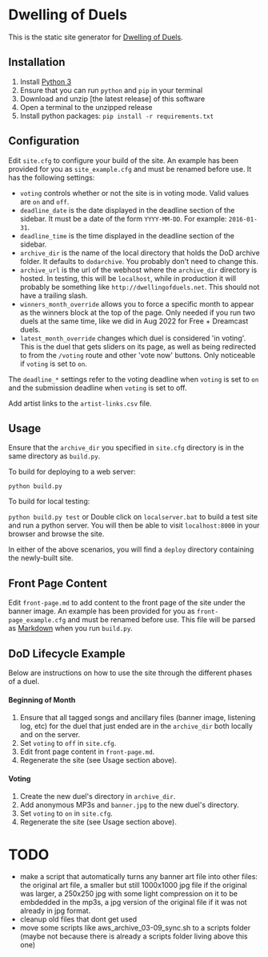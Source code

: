 # Dwelling of Duels

This is the static site generator for [Dwelling of Duels].

## Installation

1. Install [Python 3]
2. Ensure that you can run `python` and `pip` in your terminal
3. Download and unzip [the latest release] of this software
4. Open a terminal to the unzipped release
5. Install python packages: `pip install -r requirements.txt`

## Configuration

Edit `site.cfg` to configure your build of the site. An example has been
provided for you as `site_example.cfg` and must be renamed before use. It has
the following settings:

- `voting` controls whether or not the site is in voting mode. Valid values are
`on` and `off`.
- `deadline_date` is the date displayed in the deadline section of the sidebar.
It must be a date of the form `YYYY-MM-DD`. For example: `2016-01-31`.
- `deadline_time` is the time displayed in the deadline section of the sidebar.
- `archive_dir` is the name of the local directory that holds the DoD archive
folder. It defaults to `dodarchive`. You probably don't need to change this.
- `archive_url` is the url of the webhost where the `archive_dir` directory is 
hosted. In testing, this will be `localhost`, while in production it will
probably be something like `http://dwellingofduels.net`. This should
not have a trailing slash.
- `winners_month_override` allows you to force a specific month to appear as the 
winners block at the top of the page. Only needed if you run two duels at the 
same time, like we did in Aug 2022 for Free + Dreamcast duels.
- `latest_month_override` changes which duel is considered 'in voting'. This is
the duel that gets sliders on its page, as well as being redirected to from the
`/voting` route and other 'vote now' buttons. Only noticeable if `voting` is set 
to `on`. 

The `deadline_*` settings refer to the voting deadline when `voting` is set to
`on` and the submission deadline when `voting` is set to off.

Add artist links to the `artist-links.csv` file.

## Usage

Ensure that the `archive_dir` you specified in `site.cfg` directory is in the
same directory as `build.py`.

To build for deploying to a web server:

`python build.py`

To build for local testing:

`python build.py test`
or
Double click on `localserver.bat` to build a test site and run a python server.
You will then be able to visit `localhost:8000` in your browser and browse the site.

In either of the above scenarios, you will find a `deploy` directory containing
the newly-built site.

## Front Page Content

Edit `front-page.md` to add content to the front page of the site under the
banner image. An example has been provided for you as `front-page_example.cfg` and
must be renamed before use. This file will be parsed as [Markdown] when you run
`build.py`.

## DoD Lifecycle Example

Below are instructions on how to use the site through the different phases of
a duel.

#### Beginning of Month

1. Ensure that all tagged songs and ancillary files (banner image, listening
   log, etc) for the duel that just ended are in the `archive_dir` both locally
   and on the server.
2. Set `voting` to `off` in `site.cfg`.
3. Edit front page content in `front-page.md`.
4. Regenerate the site (see Usage section above).

#### Voting

1. Create the new duel's directory in `archive_dir`.
2. Add anonymous MP3s and `banner.jpg` to the new duel's directory.
3. Set `voting` to `on` in `site.cfg`.
4. Regenerate the site (see Usage section above).

[Dwelling of Duels]: http://dwellingofduels.net/
[Python 3]: https://www.python.org/
[Markdown]: https://daringfireball.net/projects/markdown/syntax



# TODO
- make a script that automatically turns any banner art file into other files: the original art file, a smaller but still 1000x1000 jpg file if the original was larger, a 250x250 jpg with some light compression on it to be embdedded in the mp3s, a jpg version of the original file if it was not already in jpg format.
- cleanup old files that dont get used
- move some scripts like aws_archive_03-09_sync.sh to a scripts folder (maybe not because there is already a scripts folder living above this one)
